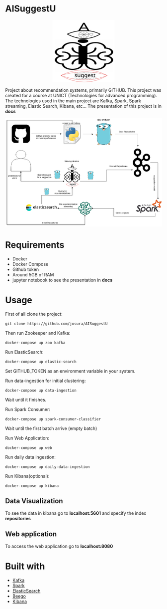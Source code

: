 # AISuggestU
<p align="center"><img src="./docs/img/AISuggestLogo.svg" alt="drawing" width="200"/></p>

Project about recommendation systems, primarily GITHUB.
This project was created for a course at UNICT (Technologies for advanced programming).
The technologies used in the main project are Kafka, Spark, Spark streaming, Elastic Search, Kibana, etc...
The presentation of this project is in **docs**

<p align="center"><img src="./docs/img/AISuggestU_final.png" alt="drawing" width="600"/></p>

# Requirements
- Docker
- Docker Compose
- Github token
- Around 5GB of RAM 
- jupyter notebook to see the presentation in **docs**

# Usage
First of all clone the project:
```
git clone https://github.com/josura/AISuggestU
```
Then run Zookeeper and Kafka:
```
docker-compose up zoo kafka
```

Run ElasticSearch:
```
docker-compose up elastic-search
```

Set GITHUB_TOKEN as an environment variable in your system.

Run data-ingestion for initial clustering:
```
docker-compose up data-ingestion
```
Wait until it finishes.

Run Spark Consumer:
```
docker-compose up spark-consumer-classifier
```
Wait until the first batch arrive (empty batch)

Run Web Application:
```
docker-compose up web
```

Run daily data ingestion:
```
docker-compose up daily-data-ingestion
```

Run Kibana(optional):
```
docker-compose up kibana
```

## Data Visualization
To see the data in kibana go to **localhost:5601** and specify the index **repositories** 

## Web application 
To access the web application go to **localhost:8080**

# Built with
- [Kafka](https://kafka.apache.org/)
- [Spark](https://spark.apache.org/)
- [ElasticSearch](https://www.elastic.co/)
- [Beego](https://beego.me/)
- [Kibana](https://www.elastic.co/kibana)
